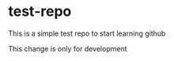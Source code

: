 # test-repo
This is a simple test repo to start learning github

This change is only for development
